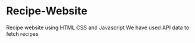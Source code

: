 # Recipe-Website
Recipe website using HTML CSS and Javascript
We have used API data to fetch recipes

